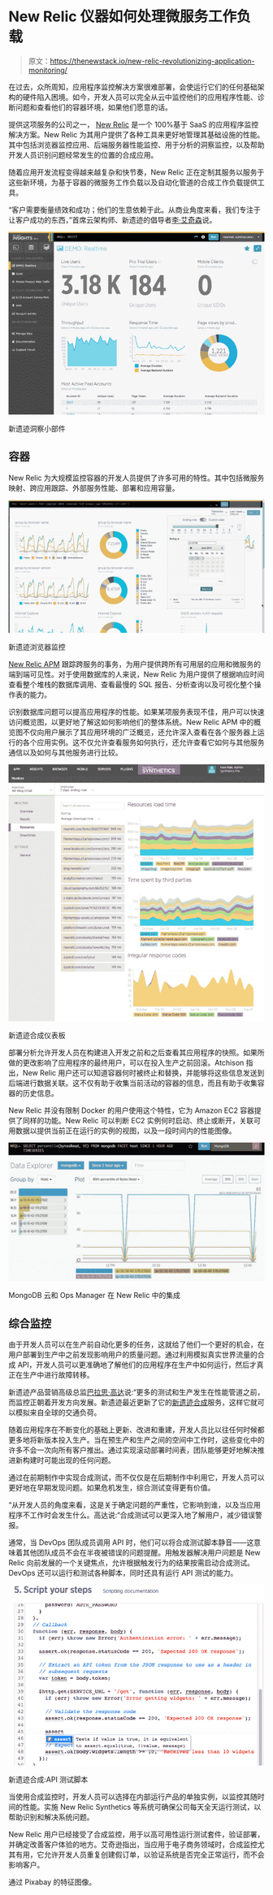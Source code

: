 # New Relic 仪器如何处理微服务工作负载

> 原文：<https://thenewstack.io/new-relic-revolutionizing-application-monitoring/>

在过去，众所周知，应用程序监控解决方案很难部署，会使运行它们的任何基础架构的硬件陷入困境。如今，开发人员可以完全从云中监控他们的应用程序性能、诊断问题和查看他们的容器环境，如果他们愿意的话。

提供这项服务的公司之一， [New Relic](http://newrelic.com/) 是一个 100%基于 SaaS 的应用程序监控解决方案。New Relic 为其用户提供了各种工具来更好地管理其基础设施的性能。其中包括浏览器监控应用、后端服务器性能监控、用于分析的洞察监控，以及帮助开发人员识别问题经常发生的位置的合成应用。

随着应用开发流程变得越来越复杂和快节奏，New Relic 正在定制其服务以服务于这些新环境，为基于容器的微服务工作负载以及自动化管道的合成工作负载提供工具。

“客户需要衡量绩效和成功；他们的生意依赖于此。从商业角度来看，我们专注于让客户成功的东西，”首席云架构师、新遗迹的倡导者[李·艾奇森](https://www.linkedin.com/in/leeatchison)说。

[![New Relic Insights Widget](img/427deb070cd64b33b5cdd118b1ccb55e.png)](https://thenewstack.io/wp-content/uploads/2016/01/screen-insights-widgets.png)

新遗迹洞察小部件

## 容器

New Relic 为大规模监控容器的开发人员提供了许多可用的特性。其中包括微服务映射、跨应用跟踪、外部服务性能、部署和应用容量。

[![New Relic Browser Monitoring](img/86fbda2ec323811fa2761cae701ac960.png)](https://thenewstack.io/wp-content/uploads/2016/01/390139044a8d4710.png)

新遗迹浏览器监控

[New Relic APM](http://newrelic.com/application-monitoring) 跟踪跨服务的事务，为用户提供跨所有可用层的应用和微服务的端到端可见性。对于使用数据库的人来说，New Relic 为用户提供了根据响应时间查看整个堆栈的数据库调用、查看最慢的 SQL 报告、分析查询以及可视化整个操作表的能力。

识别数据库问题可以提高应用程序的性能。如果某项服务表现不佳，用户可以快速访问概览图，以更好地了解这如何影响他们的整体系统。New Relic APM 中的概览图不仅向用户展示了其应用环境的广泛概览，还允许深入查看在各个服务器上运行的各个应用实例。这不仅允许查看服务如何执行，还允许查看它如何与其他服务通信以及如何与其他服务进行比较。

[![New Relic Synthetics Dashboard](img/c447e9f3853af1b34609c0e94260fb33.png)](https://thenewstack.io/wp-content/uploads/2016/01/screen-synthetics-resources-dashboard_0.png)

新遗迹合成仪表板

部署分析允许开发人员在构建进入开发之前和之后查看其应用程序的快照。如果所做的更改影响了应用程序的最终用户，可以在投入生产之前回滚。Atchison 指出，New Relic 用户还可以知道容器何时被终止和替换，并能够将这些信息发送到后端进行数据关联。这不仅有助于收集当前活动的容器的信息，而且有助于收集容器的历史信息。

New Relic 并没有限制 Docker 的用户使用这个特性，它为 Amazon EC2 容器提供了同样的功能。New Relic 可以判断 EC2 实例何时启动、终止或断开，关联可用数据以提供当前正在运行的实例的视图，以及一段时间内的性能图像。

[![MongoDB Cloud and Ops Manager Integration in New Relic](img/f3beec06ffbf09f7ca60ad4b17d32822.png)](https://thenewstack.io/wp-content/uploads/2016/01/Screenshot-2015-11-04-12.48.521.jpg)

MongoDB 云和 Ops Manager 在 New Relic 中的集成

## 综合监控

由于开发人员可以在生产前自动化更多的任务，这就给了他们一个更好的机会，在用户部署到生产中之前发现影响用户的质量问题。通过利用模拟真实世界流量的合成 API，开发人员可以更准确地了解他们的应用程序在生产中如何运行，然后才真正在生产中进行故障转移。

新遗迹产品营销高级总监[巴拉思·高达](https://twitter.com/bgowda)说:“更多的测试和生产发生在性能管道之前，而监控正朝着开发方向发展。新遗迹最近更新了它的[新遗迹合成](http://newrelic.com/synthetics)服务，这样它就可以模拟来自全球的交通负荷。

随着应用程序在不断变化的基础上更新、改进和重建，开发人员比以往任何时候都更多地将新版本投入生产。当在预生产和生产之间的空间中工作时，这些变化中的许多不会一次向所有客户推出。通过实现滚动部署时间表，团队能够更好地解决推进新构建时可能出现的任何问题。

通过在前期制作中实现合成测试，而不仅仅是在后期制作中利用它，开发人员可以更好地在早期发现问题。如果危机发生，综合测试变得更有价值。

“从开发人员的角度来看，这是关于确定问题的严重性，它影响到谁，以及当应用程序不工作时会发生什么。高达说:“合成测试可以更深入地了解用户，减少错误警报。

通常，当 DevOps 团队成员调用 API 时，他们可以将合成测试脚本静音——这意味着其他团队成员不会在半夜被错误的问题提醒。用触发器解决用户问题是 New Relic 向前发展的一个关键焦点，允许根据触发行为的结果按需启动合成测试。DevOps 还可以运行和测试各种脚本，同时还具有运行 API 测试的能力。

![New Relic Synthetics: API Testing Script](img/2f7e9890c002ccfd2c2e5b455ff5343c.png)

新遗迹合成:API 测试脚本

当使用合成监控时，开发人员可以选择在内部运行产品的单独实例，以监控其随时间的性能。实施 New Relic Synthetics 等系统可确保公司每天全天运行测试，以帮助识别和解决系统问题。

New Relic 用户已经接受了合成监控，用于以高可用性运行测试套件，验证部署，并确定改善客户体验的地方。艾奇逊指出，当应用于电子商务领域时，合成监控尤其有用，它允许开发人员重复创建假订单，以验证系统是否完全正常运行，而不会影响客户。

通过 Pixabay 的特征图像。

<svg xmlns:xlink="http://www.w3.org/1999/xlink" viewBox="0 0 68 31" version="1.1"><title>Group</title> <desc>Created with Sketch.</desc></svg>
